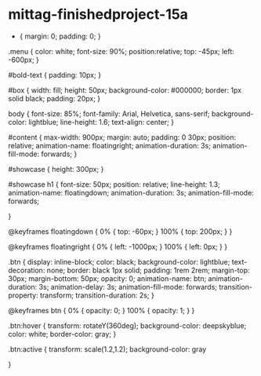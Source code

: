 # mittag-finishedproject-15a
* {
  margin: 0;
  padding: 0;
}

.menu {
  color: white;
  font-size: 90%;
  position:relative; 
  top: -45px;
  left: -600px;
}

#bold-text {
  padding: 10px;
}

#box {
  width: fill;
  height: 50px;
  background-color: #000000;
  border: 1px solid black;
  padding: 20px;
}


body {
  font-size: 85%;
  font-family: Arial, Helvetica, sans-serif;
  background-color: lightblue;
  line-height: 1.6;
  text-align: center;
}

#content {
  max-width: 900px;
  margin: auto;
  padding: 0 30px;
  position: relative;
  animation-name: floatingright;
  animation-duration: 3s;
  animation-fill-mode: forwards;
}

#showcase {
  height: 300px;
}

#showcase h1 {
  font-size: 50px;
  position: relative;
  line-height: 1.3;
  animation-name: floatingdown;
  animation-duration: 3s;
  animation-fill-mode: forwards;
  
}

@keyframes floatingdown {
  0% {
    top: -60px;
  }
  100% {
    top: 200px;
  }
}

@keyframes floatingright {
  0% {
    left: -1000px;
  }
  100% {
    left: 0px;
  }
}

.btn {
  display: inline-block;
  color: black;
  background-color: lightblue;
  text-decoration: none;
  border: black 1px solid;
  padding: 1rem 2rem;
  margin-top: 30px;
  margin-bottom: 50px;
  opacity: 0;
  animation-name: btn;
  animation-duration: 3s;
  animation-delay: 3s;
  animation-fill-mode: forwards;
  transition-property: transform;
  transition-duration: 2s;
}

@keyframes btn {
  0% {
   opacity: 0; 
  }
  100% {
   opacity: 1; 
  }
}

.btn:hover {
  transform: rotateY(360deg);
  background-color: deepskyblue;
  color: white;
  border-color: gray; 
}

.btn:active {
  transform: scale(1.2,1.2);
  background-color: gray
    
}
